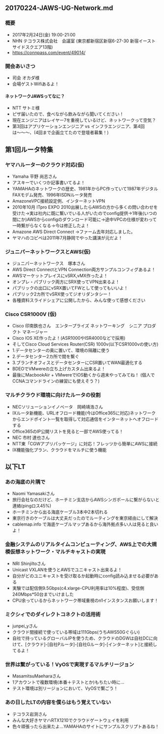 20170224-JAWS-UG-Network.md
-----

### 概要
* 2017年2月24日(金) 19:00-21:00
* NHN テコラス株式会社　会議室 (東京都新宿区新宿6-27-30 新宿イーストサイドスクエア13階)
* https://connpass.com/event/49014/

### 開会あいさつ
* 司会 オカダ様
* 会場ゲストWifiあるよ！

#### ネットワークJAWSってなに？
* NTT サトミ様
* ピザ届いたので、食べながら飲みながら聞いてください！
* 現在エンジニアはレイヤー7を重視しているけど、ネットワークって空気？
* 第3回はアプリケーションエンジニア vs インフラエンジニア、第4回は〜〜〜、(4回まで企画立てたので登壇者募集！)

## 第1回ルータ特集

### ヤマハルーターのクラウド対応(仮)
* Yamaha 平野 尚志さん
* アスキーでいくつか記事書いてるよ！
* YAMAHAのネットワークの歴史、1981年からPC作っていて1987年デジタルFAXモデム発売、1996年ISDNルータ発売
* AmazoneVPC接続設定例、インターネットVPN
* 2010年10月 ITpro EXPO 2010出展したらAWSの方から多くの問い合わせを受けた→実は社内に既に繋いでいる人がいたのでconfig提供→1年後(いつの間にか)AWSからconfigのダウンロード可能に→途中VPCの仕様が変わって一時繋がらなくなる→今は修正したよ！
* Amazone AWS Direct Connect →ファーム去年対応しました。
* ヤマハのコピペは2011年7月静岡でやった講演が元だよ！

### ジュニパーネットワークスとAWS(仮)
* ジュニパーネットワークス　塚本さん
* AWS Direct ConnectとVPN Connection両方サンプルコンフィグあるよ！
* AWSマーケットプレイスにvSRX,vMX作ったよ！
* オンプレ・パブリック両方にSRX使ってVPN出来るよ！
* パブリックの出口にvSRX置いてFWとして使ってもいいよ！
* パブリック2カ所でvSRX使ってジオリダンタシー！
* 各種資料スライドシェアに公開したから、みんな使って感想ください

### Cisco CSR1000V (仮)
* Cisco 印南鉄也さん　エンタープライズ ネットワーキング　シニア プロダクト マネージャー
* Cisco IOS XE作ったよ！(ASR1000やISR4000などで採用)
* そしてCisco Cloud Services Router(CSR) 1000v(以下CSR1000vの使い方)
* 1.データセンターの奥に置いて、環境の隔離に使う
* 2.データセンター2カ所で間を繋ぐ
* 3.ブランチオフィスとデータセンターにCSR置いてWAN最適化する
* BDEOでVMwereの立ち上げカスタム出来るよ！
* 最後にMacbookAir + VMwereでIOS動くから週末やってみてね！ (個人でCCNAコマンドラインの練習にも使えそう？)

### マルチクラウド環境に向けたルータの役割
* NECソリューションイノベータ　岡崎靖浩さん
* IXルータ新機能、URLオフロード機能(今はOffice365に対応)ネットワークからエンドポイント一覧を取得して対応通信をインターネットへオフロードする
* Office365のIP公開リストを見ると一部でAWS使ってる！
* NEC 市村 達也さん
* NTT東「CGWアプリパッケージ」に対応！フレッツから簡単にAWSに接続
* IX機能強化プラン、クラウドをマルチに使う機能

## 以下LT

### あの海底の片隅で
* Naomi Yamasakiさん
* 旅行会社なのだけど、ホーチミン支店からAWSシンガポールに繋がらないと連絡(pingロス45%)
* ホーチミンから出る海底ケーブル3本中2本切れる
* 東京行きのケーブルは大丈夫だったのでルーティングを東京経由にして解決
* cablemap.info で海底ケーブルマップあるから海外拠点多い人は見ると良いよ！


### 金融システムのリアルタイムコンピューティング、AWS上での大規模仮想ネットワーク・マルチキャストの実現
* NRI ShinjiItoさん
* Unicast VXLANを使うとAWSでユニキャスト出来るよ！
* 自分がどのユニキャストを受け取るか起動時にconfig読み込ませる必要がある
* 実験では配信側9.5Gbps(c4.xlarge-CPU利用率は10%程度)、受信側240Mbps*50台までいけました
* CPU余っているからネットワーク帯域重視のn1インスタンスお願いします！


### ミクシィでのダイレクトコネクトの活用術
* junpei_yさん
* クラウド間接続で使っている帯域は111Gbps(うちAWS50Gぐらい)
* 自社で持っているグローバルIPを使うため、クラウドのDGWは自社DCに向けて、[クラウド]-[自社Pルータ]-[自社Gルータ]-[インターネット]と接続してるよ！


### 世界は繋がっている！VyOSで実現するマルチリージョン
* MasamitsuMaeharaさん
* 1アカウントで複数環境(本番＋テストとか)もちたい時に…
* テスト環境は別リージョンにおいて、VyOSで繋ごう！


### あの日したLTの内容を僕らはもう覚えていない
* テコラス岩渕さん
* みんな大好きヤマハRTX1210でクラウドゲートウェイを利用
* 色々頑張ったら出来たよ…YAMAHAのサイトにサンプルスクリプトあるね！
